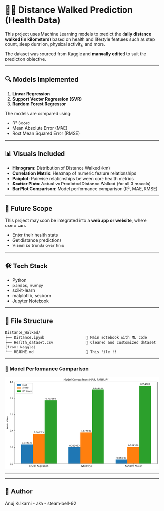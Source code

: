 # 🏃‍♂️ Distance Walked Prediction (Health Data)

This project uses Machine Learning models to predict the **daily distance walked (in kilometers)** based on health and lifestyle features such as step count, sleep duration, physical activity, and more.

The dataset was sourced from Kaggle and **manually edited** to suit the prediction objective.

---

## 🔍 Models Implemented
1. **Linear Regression**
2. **Support Vector Regression (SVR)**
3. **Random Forest Regressor**

The models are compared using:
- R² Score
- Mean Absolute Error (MAE)
- Root Mean Squared Error (RMSE)

---

## 📊 Visuals Included
- **Histogram**: Distribution of Distance Walked (km)
- **Correlation Matrix**: Heatmap of numeric feature relationships
- **Pairplot**: Pairwise relationships between core health metrics
- **Scatter Plots**: Actual vs Predicted Distance Walked (for all 3 models)
- **Bar Plot Comparison**: Model performance comparison (R², MAE, RMSE)

---

## 🚀 Future Scope
This project may soon be integrated into a **web app or website**, where users can:
- Enter their health stats
- Get distance predictions
- Visualize trends over time

---

## 🛠 Tech Stack
- Python
- pandas, numpy
- scikit-learn
- matplotlib, seaborn
- Jupyter Notebook

---

## 📂 File Structure
```
Distance_Walked/
├── Distance.ipynb                   🔹 Main notebook with ML code
├── Health_dataset.csv               🔹 Cleaned and customized dataset (from: kaggle)
└── README.md                        🔹 This file !!
```

---

### 🔽 Model Performance Comparison

![Model Metrics Comparison](model_metrics_comparison.png)

---

---

## 👤 Author
Anuj Kulkarni - aka - steam-bell-92
